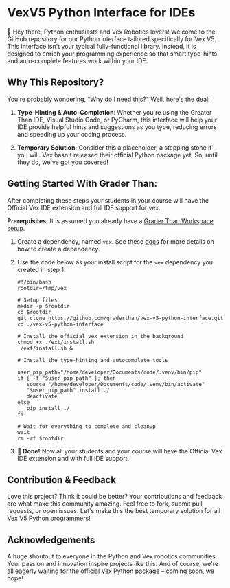 # VexV5 Python Interface for IDEs

👋 Hey there, Python enthusiasts and Vex Robotics lovers! Welcome to the GitHub
repository for our Python interface tailored specifically for Vex V5. This
interface isn't your typical fully-functional library. Instead, it is designed
to enrich your programming experience so that smart type-hints and auto-complete
features work within your IDE. 

## Why This Repository?
You're probably wondering, "Why do I need this?" Well, here's the deal:

1. **Type-Hinting & Auto-Completion**: Whether you're using the Greater Than IDE, Visual
   Studio Code, or PyCharm, this interface will help your IDE provide helpful hints and
   suggestions as you type, reducing errors and speeding up your coding process.

2. **Temporary Solution**: Consider this a placeholder, a stepping stone if you
   will. Vex hasn't released their official Python package yet. So, until they
   do, we've got you covered! 


## Getting Started With Grader Than:

After completing these steps your students in your course will have the Official Vex
IDE extension and full IDE support for vex. 

**Prerequisites:** It is assumed you already have a [Grader Than Workspace
setup](https://docs.graderthan.com/workspace/create/). 

1. Create a dependency, named `vex`. See these
   [docs](https://docs.graderthan.com/workspace/config/#create-a-dependency) for
   more details on how to create a dependency. 
2. Use the code below as your install script for the `vex` dependency you
   created in step 1.
   
   ```shell
   #!/bin/bash
   rootdir=/tmp/vex

   # Setup files
   mkdir -p $rootdir
   cd $rootdir
   git clone https://github.com/graderthan/vex-v5-python-interface.git
   cd ./vex-v5-python-interface

   # Install the official vex extension in the background
   chmod +x ./ext/install.sh
   ./ext/install.sh &

   # Install the type-hinting and autocomplete tools

   user_pip_path="/home/developer/Documents/code/.venv/bin/pip"
   if [ -f "$user_pip_path" ]; then
      source "/home/developer/Documents/code/.venv/bin/activate"
      "$user_pip_path" install ./
      deactivate
   else
      pip install ./
   fi

   # Wait for everything to complete and cleanup
   wait
   rm -rf $rootdir
   ```

3. **🥳 Done!** Now all your students and your course will have the Official Vex
   IDE extension and with full IDE support.


## Contribution & Feedback
Love this project? Think it could be better? Your contributions and feedback are
what make this community amazing. Feel free to fork, submit pull requests, or
open issues. Let's make this the best temporary solution for all Vex V5 Python
programmers! 

## Acknowledgements
A huge shoutout to everyone in the Python and Vex robotics communities. Your
passion and innovation inspire projects like this. And of course, we're all
eagerly waiting for the official Vex Python package – coming soon, we hope!
